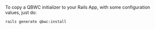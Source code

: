 To copy a QBWC initializer to your Rails App, with some configuration values, just do:

    rails generate qbwc:install